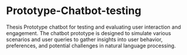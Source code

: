 # Prototype-Chatbot-testing
Thesis Prototype chatbot for testing and evaluating user interaction and engagement. The chatbot prototype is designed to simulate various scenarios and user queries to gather insights into user behavior, preferences, and potential challenges in natural language processing. 

